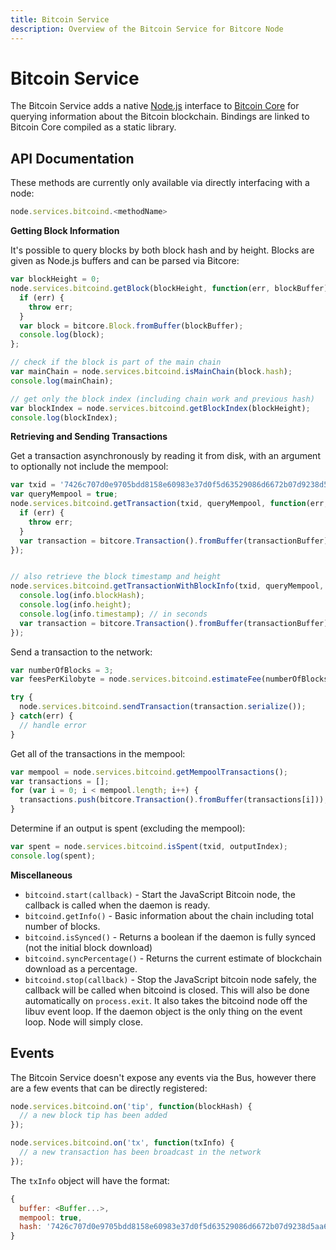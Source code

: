```yaml
---
title: Bitcoin Service
description: Overview of the Bitcoin Service for Bitcore Node
---
```

# Bitcoin Service

The Bitcoin Service adds a native [Node.js](https://nodejs.org) interface to [Bitcoin Core](https://github.com/bitcoin/bitcoin) for querying information about the Bitcoin blockchain. Bindings are linked to Bitcoin Core compiled as a static library.

## API Documentation

These methods are currently only available via directly interfacing with a node:

```js
node.services.bitcoind.<methodName>
```

**Getting Block Information**

It's possible to query blocks by both block hash and by height. Blocks are given as Node.js buffers and can be parsed via Bitcore:

```js
var blockHeight = 0;
node.services.bitcoind.getBlock(blockHeight, function(err, blockBuffer) {
  if (err) {
    throw err;
  }
  var block = bitcore.Block.fromBuffer(blockBuffer);
  console.log(block);
};

// check if the block is part of the main chain
var mainChain = node.services.bitcoind.isMainChain(block.hash);
console.log(mainChain);

// get only the block index (including chain work and previous hash)
var blockIndex = node.services.bitcoind.getBlockIndex(blockHeight);
console.log(blockIndex);
```

**Retrieving and Sending Transactions**

Get a transaction asynchronously by reading it from disk, with an argument to optionally not include the mempool:

```js
var txid = '7426c707d0e9705bdd8158e60983e37d0f5d63529086d6672b07d9238d5aa623';
var queryMempool = true;
node.services.bitcoind.getTransaction(txid, queryMempool, function(err, transactionBuffer) {
  if (err) {
    throw err;
  }
  var transaction = bitcore.Transaction().fromBuffer(transactionBuffer);
});


// also retrieve the block timestamp and height
node.services.bitcoind.getTransactionWithBlockInfo(txid, queryMempool, function(err, info) {
  console.log(info.blockHash);
  console.log(info.height);
  console.log(info.timestamp); // in seconds
  var transaction = bitcore.Transaction().fromBuffer(transactionBuffer);
});

```

Send a transaction to the network:

```js
var numberOfBlocks = 3;
var feesPerKilobyte = node.services.bitcoind.estimateFee(numberOfBlocks); // in satoshis

try {
  node.services.bitcoind.sendTransaction(transaction.serialize());
} catch(err) {
  // handle error
}
```

Get all of the transactions in the mempool:

```js
var mempool = node.services.bitcoind.getMempoolTransactions();
var transactions = [];
for (var i = 0; i < mempool.length; i++) {
  transactions.push(bitcore.Transaction().fromBuffer(transactions[i]));
}
```

Determine if an output is spent (excluding the mempool):

```js
var spent = node.services.bitcoind.isSpent(txid, outputIndex);
console.log(spent);
```

**Miscellaneous**

- `bitcoind.start(callback)` - Start the JavaScript Bitcoin node, the callback is called when the daemon is ready.
- `bitcoind.getInfo()` - Basic information about the chain including total number of blocks.
- `bitcoind.isSynced()` - Returns a boolean if the daemon is fully synced (not the initial block download)
- `bitcoind.syncPercentage()` - Returns the current estimate of blockchain download as a percentage.
- `bitcoind.stop(callback)` - Stop the JavaScript bitcoin node safely, the callback will be called when bitcoind is closed. This will also be done automatically on `process.exit`. It also takes the bitcoind node off the libuv event loop. If the daemon object is the only thing on the event loop. Node will simply close.

## Events

The Bitcoin Service doesn't expose any events via the Bus, however there are a few events that can be directly registered:

```js
node.services.bitcoind.on('tip', function(blockHash) {
  // a new block tip has been added
});

node.services.bitcoind.on('tx', function(txInfo) {
  // a new transaction has been broadcast in the network
});
```

The `txInfo` object will have the format:
```js
{
  buffer: <Buffer...>,
  mempool: true,
  hash: '7426c707d0e9705bdd8158e60983e37d0f5d63529086d6672b07d9238d5aa623'
}
```
